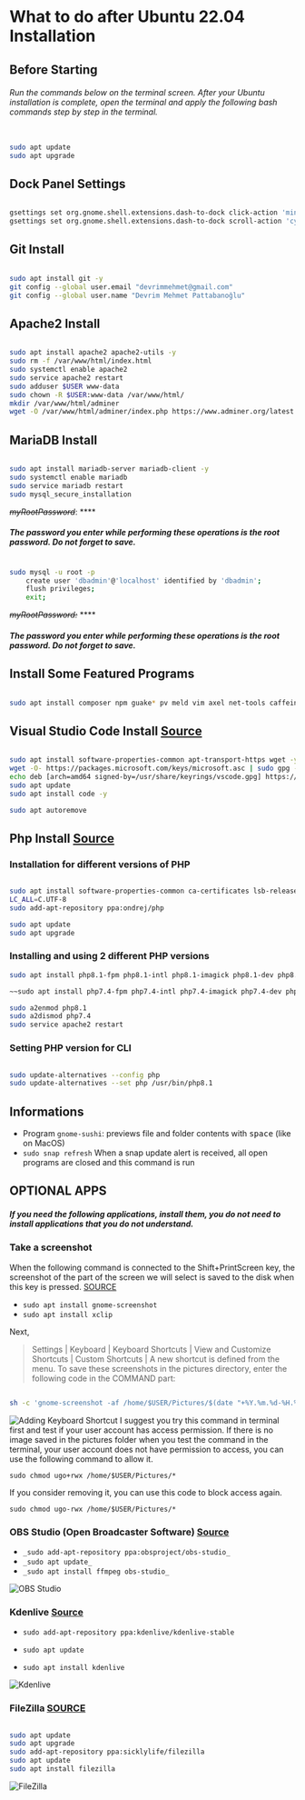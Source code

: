 # What to do after Ubuntu 22.04 Installation
## Before Starting
###### Run the commands below on the terminal screen. After your Ubuntu installation is complete, open the terminal and apply the following bash commands step by step in the terminal.
```BASH

sudo apt update
sudo apt upgrade

```
## Dock Panel Settings
```BASH

gsettings set org.gnome.shell.extensions.dash-to-dock click-action 'minimize'
gsettings set org.gnome.shell.extensions.dash-to-dock scroll-action 'cycle-windows'

```
## Git Install
```BASH

sudo apt install git -y
git config --global user.email "devrimmehmet@gmail.com"
git config --global user.name "Devrim Mehmet Pattabanoğlu"

```

## Apache2 Install
```BASH

sudo apt install apache2 apache2-utils -y
sudo rm -f /var/www/html/index.html
sudo systemctl enable apache2
sudo service apache2 restart
sudo adduser $USER www-data
sudo chown -R $USER:www-data /var/www/html/
mkdir /var/www/html/adminer
wget -O /var/www/html/adminer/index.php https://www.adminer.org/latest.php

```
## MariaDB Install
```BASH

sudo apt install mariadb-server mariadb-client -y
sudo systemctl enable mariadb
sudo service mariadb restart
sudo mysql_secure_installation

```

*~~myRootPassword~~*: ****
##### The password you enter while performing these operations is the root password. Do not forget to save.
```BASH

sudo mysql -u root -p
    create user 'dbadmin'@'localhost' identified by 'dbadmin';
    flush privileges;
    exit;
```
*~~myRootPassword:~~* ****
##### The password you enter while performing these operations is the root password. Do not forget to save.

## Install Some Featured Programs
```BASH

sudo apt install composer npm guake* pv meld vim axel net-tools caffein* vlc chromium-browser magic-wormhole gnome-sushi -y

```

## Visual Studio Code Install  [Source](https://linuxhint.com/install-visual-studio-code-ubuntu22-04/) 
```BASH

sudo apt install software-properties-common apt-transport-https wget -y
wget -O- https://packages.microsoft.com/keys/microsoft.asc | sudo gpg --dearmor | sudo tee /usr/share/keyrings/vscode.gpg
echo deb [arch=amd64 signed-by=/usr/share/keyrings/vscode.gpg] https://packages.microsoft.com/repos/vscode stable main | sudo tee /etc/apt/sources.list.d/vscode.list
sudo apt update
sudo apt install code -y

sudo apt autoremove

```

## Php Install  [Source](https://tecadmin.net/how-to-install-php-on-ubuntu-22-04/)

### Installation for different versions of PHP
```BASH

sudo apt install software-properties-common ca-certificates lsb-release apt-transport-https
LC_ALL=C.UTF-8
sudo add-apt-repository ppa:ondrej/php

sudo apt update
sudo apt upgrade

```

### Installing and using 2 different PHP versions

```BASH
sudo apt install php8.1-fpm php8.1-intl php8.1-imagick php8.1-dev php8.1-zip php8.1-curl php8.1-xmlrpc php8.1-sqlite3 php8.1-gd php8.1-mysql php8.1-mbstring php8.1-xml libapache2-mod-php8.1 -y

~~sudo apt install php7.4-fpm php7.4-intl php7.4-imagick php7.4-dev php7.4-zip php7.4-curl php7.4-xmlrpc php7.4-sqlite3 php7.4-gd php7.4-mysql php7.4-mbstring php7.4-xml libapache2-mod-php7.4 -y~~

sudo a2enmod php8.1
sudo a2dismod php7.4
sudo service apache2 restart

```

### Setting PHP version for CLI
```BASH

sudo update-alternatives --config php
sudo update-alternatives --set php /usr/bin/php8.1

```

## Informations

- Program  `gnome-sushi`: previews file and folder contents with <kbd>space</kbd> (like on MacOS)
 - `sudo snap refresh`  When a snap update alert is received, all open programs are closed and this command is run

## OPTIONAL APPS
##### If you need the following applications, install them, you do not need to install applications that you do not understand.

### Take a screenshot
When the following command is connected to the Shift+PrintScreen key, the screenshot of the part of the screen we will select is saved to the disk when this key is pressed. [SOURCE](https://askubuntu.com/a/1405337)

- `sudo apt install gnome-screenshot`
- `sudo apt install xclip`


Next,
> Settings | Keyboard | Keyboard Shortcuts | View and Customize Shortcuts | Custom Shortcuts |
A new shortcut is defined from the menu. To save these screenshots in the pictures directory, enter the following code in the COMMAND part:

```BASH

sh -c 'gnome-screenshot -af /home/$USER/Pictures/$(date "+%Y.%m.%d-%H.%M.%S").png'


```
![Adding Keyboard Shortcut](https://raw.githubusercontent.com/devrimmehmet/Ubuntu/main/Images/Take-a-screenshot.png)
I suggest you try this command in terminal first and test if your user account has access permission. If there is no image saved in the pictures folder when you test the command in the terminal, your user account does not have permission to access, you can use the following command to allow it.

`sudo chmod ugo+rwx /home/$USER/Pictures/*`

If you consider removing it, you can use this code to block access again.

`sudo chmod ugo-rwx /home/$USER/Pictures/*`

### OBS Studio (Open Broadcaster Software) [Source](https://obsproject.com/download#linux)

- `_sudo add-apt-repository ppa:obsproject/obs-studio_`
- `_sudo apt update_`
- `_sudo apt install ffmpeg obs-studio_`

![OBS Studio](https://raw.githubusercontent.com/devrimmehmet/Ubuntu/main/Images/OBS.png)

### Kdenlive [Source](https://launchpad.net/~kdenlive/+archive/ubuntu/kdenlive-stable)

- `sudo add-apt-repository ppa:kdenlive/kdenlive-stable`
- `sudo apt update`

- `sudo apt install kdenlive`

![Kdenlive](https://raw.githubusercontent.com/devrimmehmet/Ubuntu/main/Images/Kdenlive.png)
### FileZilla [SOURCE](https://websetnet.net/tr/how-to-install-filezilla-on-ubuntu-20-10-transfer-files/)

```BASH

sudo apt update 
sudo apt upgrade
sudo add-apt-repository ppa:sicklylife/filezilla
sudo apt update 
sudo apt install filezilla

```

![FileZilla](https://raw.githubusercontent.com/devrimmehmet/Ubuntu/main/Images/filezilla.png)



